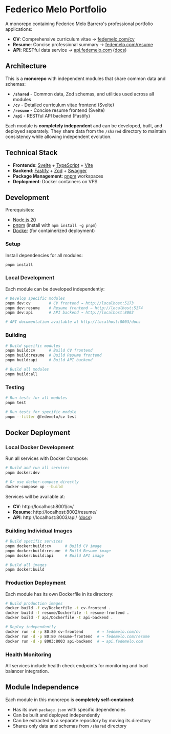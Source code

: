 # Federico Melo Portfolio

A monorepo containing Federico Melo Barrero's professional portfolio applications:

- **CV**: Comprehensive curriculum vitae → [fedemelo.com/cv](https://fedemelo.com/cv)
- **Resume**: Concise professional summary → [fedemelo.com/resume](https://fedemelo.com/resume)  
- **API**: RESTful data service → [api.fedemelo.com](https://api.fedemelo.com) ([docs](https://api.fedemelo.com/docs))

## Architecture

This is a **monorepo** with independent modules that share common data and schemas:

- **`/shared`** - Common data, Zod schemas, and utilities used across all modules
- **`/cv`** - Detailed curriculum vitae frontend (Svelte)
- **`/resume`** - Concise resume frontend (Svelte)
- **`/api`** - RESTful API backend (Fastify)

Each module is **completely independent** and can be developed, built, and deployed separately. They share data from the `/shared` directory to maintain consistency while allowing independent evolution.

## Technical Stack

- **Frontends**: [Svelte](https://svelte.dev/) + [TypeScript](https://www.typescriptlang.org/) + [Vite](https://vitejs.dev/)
- **Backend**: [Fastify](https://www.fastify.io/) + [Zod](https://zod.dev/) + [Swagger](https://swagger.io/)
- **Package Management**: [pnpm](https://pnpm.io/) workspaces
- **Deployment**: Docker containers on VPS

## Development

Prerequisites:
- [Node.js 20](https://nodejs.org/)
- [pnpm](https://pnpm.io/) (install with `npm install -g pnpm`)
- [Docker](https://docker.com/) (for containerized deployment)

### Setup

Install dependencies for all modules:
```bash
pnpm install
```

### Local Development

Each module can be developed independently:

```bash
# Develop specific modules
pnpm dev:cv        # CV frontend → http://localhost:5173
pnpm dev:resume    # Resume frontend → http://localhost:5174  
pnpm dev:api       # API backend → http://localhost:8003

# API documentation available at http://localhost:8003/docs
```

### Building

```bash
# Build specific modules
pnpm build:cv      # Build CV frontend
pnpm build:resume  # Build Resume frontend
pnpm build:api     # Build API backend

# Build all modules
pnpm build:all
```

### Testing

```bash
# Run tests for all modules
pnpm test

# Run tests for specific module
pnpm --filter @fedemelo/cv test
```

## Docker Deployment

### Local Docker Development

Run all services with Docker Compose:
```bash
# Build and run all services
pnpm docker:dev

# Or use docker-compose directly
docker-compose up --build
```

Services will be available at:
- **CV**: http://localhost:8001/cv/
- **Resume**: http://localhost:8002/resume/
- **API**: http://localhost:8003/api/ ([docs](http://localhost:8003/docs))

### Building Individual Images

```bash
# Build specific services
pnpm docker:build:cv      # Build CV image
pnpm docker:build:resume  # Build Resume image  
pnpm docker:build:api     # Build API image

# Build all images
pnpm docker:build
```

### Production Deployment

Each module has its own Dockerfile in its directory:

```bash
# Build production images
docker build -f cv/Dockerfile -t cv-frontend .
docker build -f resume/Dockerfile -t resume-frontend .
docker build -f api/Dockerfile -t api-backend .

# Deploy independently
docker run -d -p 80:80 cv-frontend      # → fedemelo.com/cv
docker run -d -p 80:80 resume-frontend  # → fedemelo.com/resume  
docker run -d -p 8003:8003 api-backend  # → api.fedemelo.com
```

### Health Monitoring

All services include health check endpoints for monitoring and load balancer integration.

## Module Independence

Each module in this monorepo is **completely self-contained**:
- Has its own `package.json` with specific dependencies
- Can be built and deployed independently  
- Can be extracted to a separate repository by moving its directory
- Shares only data and schemas from `/shared` directory